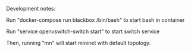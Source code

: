 Development notes:

Run "docker-compose run blackbox /bin/bash" to start bash in container

Run "service openvswitch-switch start" to start switch service

Then, running "mn" will start mininet with default topology.